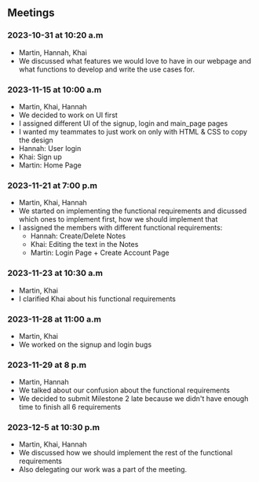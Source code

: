 
## Meetings
### 2023-10-31 at 10:20 a.m
- Martin, Hannah, Khai
- We discussed what features we would love to have in our webpage and what functions to develop and write the use cases for.

### 2023-11-15 at 10:00 a.m 
- Martin, Khai, Hannah
- We decided to work on UI first
- I assigned different UI of the signup, login and main_page pages 
- I wanted my teammates to just work on only with HTML & CSS to copy the design 
- Hannah: User login 
- Khai: Sign up
- Martin: Home Page

### 2023-11-21 at 7:00 p.m
- Martin, Khai, Hannah
- We started on implementing the functional requirements and dicussed which ones to implement first, how we should implement that
- I assigned the members with different functional requirements:
    - Hannah: Create/Delete Notes 
    - Khai: Editing the text in the Notes 
    - Martin: Login Page + Create Account Page

### 2023-11-23 at 10:30 a.m
- Martin, Khai
- I clarified Khai about his functional requirements 

### 2023-11-28 at 11:00 a.m
- Martin, Khai
- We worked on the signup and login bugs

### 2023-11-29 at 8 p.m
- Martin, Hannah
- We talked about our confusion about the functional requirements
- We decided to submit Milestone 2 late because we didn't have enough time to finish all 6 requirements

### 2023-12-5 at 10:30 p.m
- Martin, Khai, Hannah
- We discussed how we should implement the rest of the functional requirements
- Also delegating our work was a part of the meeting.
